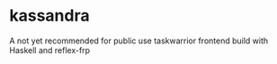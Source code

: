 # kassandra
A not yet recommended for public use taskwarrior frontend build with Haskell and reflex-frp
